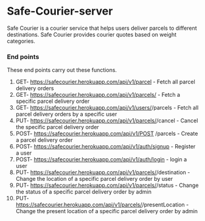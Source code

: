 # Safe-Courier-server
Safe Courier is a courier service that helps users deliver parcels to different destinations. Safe
Courier provides courier quotes based on weight categories.

### End points
These end points carry out these functions.
1. GET- https://safecourier.herokuapp.com/api/v1/parcel  - Fetch all parcel delivery orders
2. GET- https://safecourier.herokuapp.com/api/v1/parcels/<parcelId>  - Fetch a specific parcel delivery order
3. GET- https://safecourier.herokuapp.com/api/v1/users/<userId>/parcels   - Fetch all parcel delivery orders by a specific user
4. PUT- https://safecourier.herokuapp.com/api/v1/parcels/<parcelId>/cancel - Cancel the specific parcel delivery order
5. POST- https://safecourier.herokuapp.com/api/v1/POST /parcels - Create a parcel delivery order
6. POST- https://safecourier.herokuapp.com/api/v1/auth/signup - Register a user
7. POST- https://safecourier.herokuapp.com/api/v1/auth/login - login a user  
8. PUT- https://safecourier.herokuapp.com/api/v1/parcels/<parcelId>/destination - Change the location of a specific parcel delivery order by user
9. PUT-  https://safecourier.herokuapp.com/api/v1/parcels/<parcelId>/status - Change the status of a specific parcel delivery order by admin
10. PUT- https://safecourier.herokuapp.com/api/v1/parcels/<parcelId>/presentLocation - Change the present location of a specific parcel delivery order by admin
